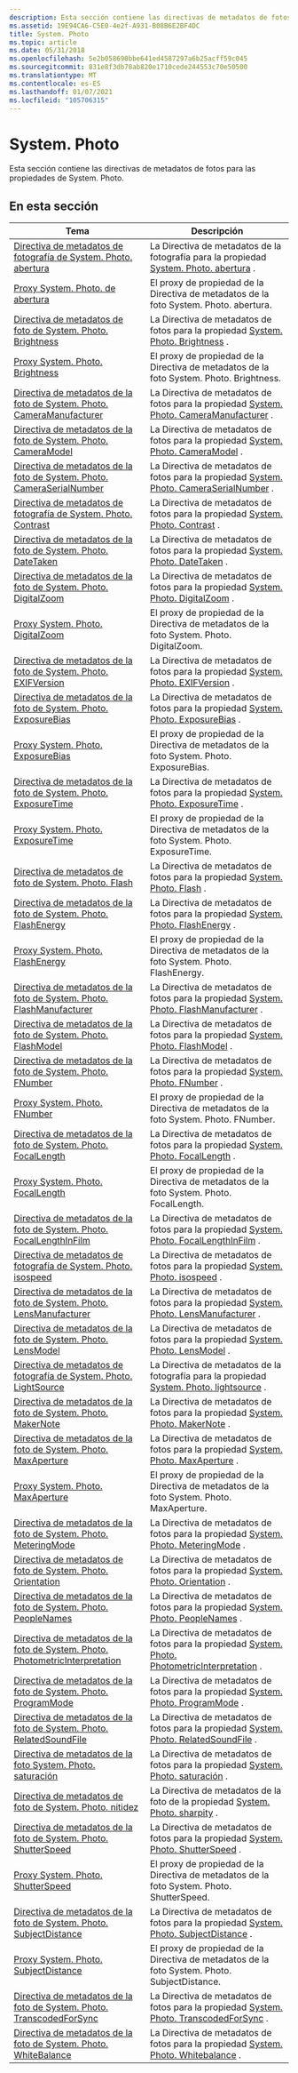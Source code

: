 ```yaml
---
description: Esta sección contiene las directivas de metadatos de fotos para las propiedades de System. Photo.
ms.assetid: 19E94CA6-C5E0-4e2f-A931-B08B6E2BF4DC
title: System. Photo
ms.topic: article
ms.date: 05/31/2018
ms.openlocfilehash: 5e2b058690bbe641ed4587297a6b25acff59c045
ms.sourcegitcommit: 831e8f3db78ab820e1710cede244553c70e50500
ms.translationtype: MT
ms.contentlocale: es-ES
ms.lasthandoff: 01/07/2021
ms.locfileid: "105706315"
---
```

# <a name="systemphoto"></a>System. Photo

Esta sección contiene las directivas de metadatos de fotos para las propiedades de System. Photo.

## <a name="in-this-section"></a>En esta sección



| Tema                                                                                                                                | Descripción                                                                                                                                                   |
|--------------------------------------------------------------------------------------------------------------------------------------|---------------------------------------------------------------------------------------------------------------------------------------------------------------|
| [Directiva de metadatos de fotografía de System. Photo. abertura](-wic-photoprop-system-photo-aperture.md)<br/>                                   | La Directiva de metadatos de la fotografía para la propiedad [System. Photo. abertura](../properties/props-system-photo-aperture.md) .<br/>                  |
| [Proxy System. Photo. de abertura](-wic-photoprop-system-photo-aperture-proxy.md)<br/>                                             | El proxy de propiedad de la Directiva de metadatos de la foto System. Photo. abertura.<br/>                                                                            |
| [Directiva de metadatos de foto de System. Photo. Brightness](-wic-photoprop-system-photo-brightness.md)<br/>                               | La Directiva de metadatos de fotos para la propiedad [System. Photo. Brightness](../properties/props-system-photo-aperture.md) .<br/>                |
| [Proxy System. Photo. Brightness](-wic-photoprop-system-photo-brightness-proxy.md)<br/>                                         | El proxy de propiedad de la Directiva de metadatos de la foto System. Photo. Brightness.<br/>                                                                          |
| [Directiva de metadatos de la foto de System. Photo. CameraManufacturer](-wic-photoprop-system-photo-cameramanufacturer.md)<br/>               | La Directiva de metadatos de fotos para la propiedad [System. Photo. CameraManufacturer](../properties/props-system-photo-cameramanufacturer.md) .<br/>        |
| [Directiva de metadatos de la foto de System. Photo. CameraModel](-wic-photoprop-system-photo-cameramodel.md)<br/>                             | La Directiva de metadatos de fotos para la propiedad [System. Photo. CameraModel](../properties/props-system-photo-cameramodel.md) .<br/>               |
| [Directiva de metadatos de la foto de System. Photo. CameraSerialNumber](-wic-photoprop-system-photo-cameraserialnumber.md)<br/>               | La Directiva de metadatos de fotos para la propiedad [System. Photo. CameraSerialNumber](../properties/props-system-photo-cameraserialnumber.md) .<br/>        |
| [Directiva de metadatos de fotografía de System. Photo. Contrast](-wic-photoprop-system-photo-contrast.md)<br/>                                   | La Directiva de metadatos de fotos para la propiedad [System. Photo. Contrast](../properties/props-system-photo-contrast.md) .<br/>                  |
| [Directiva de metadatos de la foto de System. Photo. DateTaken](-wic-photoprop-system-photo-datetaken.md)<br/>                                 | La Directiva de metadatos de fotos para la propiedad [System. Photo. DateTaken](../properties/props-system-photo-datetaken.md) .<br/>                 |
| [Directiva de metadatos de la foto de System. Photo. DigitalZoom](-wic-photoprop-system-photo-digitalzoom.md)<br/>                             | La Directiva de metadatos de fotos para la propiedad [System. Photo. DigitalZoom](../properties/props-system-photo-digitalzoom.md) .<br/>               |
| [Proxy System. Photo. DigitalZoom](-wic-photoprop-system-photo-digitalzoom-proxy.md)<br/>                                       | El proxy de propiedad de la Directiva de metadatos de la foto System. Photo. DigitalZoom.<br/>                                                                         |
| [Directiva de metadatos de la foto de System. Photo. EXIFVersion](-wic-photoprop-system-photo-exifversion.md)<br/>                             | La Directiva de metadatos de fotos para la propiedad [System. Photo. EXIFVersion](../properties/props-system-photo-exifversion.md) .<br/>               |
| [Directiva de metadatos de la foto de System. Photo. ExposureBias](-wic-photoprop-system-photo-exposurebias.md)<br/>                           | La Directiva de metadatos de fotos para la propiedad [System. Photo. ExposureBias](../properties/props-system-photo-exposurebias.md) .<br/>              |
| [Proxy System. Photo. ExposureBias](-wic-photoprop-system-photo-exposurebias-proxy.md)<br/>                                     | El proxy de propiedad de la Directiva de metadatos de la foto System. Photo. ExposureBias.<br/>                                                                        |
| [Directiva de metadatos de la foto de System. Photo. ExposureTime](-wic-photoprop-system-photo-exposuretime.md)<br/>                           | La Directiva de metadatos de fotos para la propiedad [System. Photo. ExposureTime](../properties/props-system-photo-exposuretime.md) .<br/>              |
| [Proxy System. Photo. ExposureTime](-wic-photoprop-system-photo-exposuretime-proxy.md)<br/>                                     | El proxy de propiedad de la Directiva de metadatos de la foto System. Photo. ExposureTime.<br/>                                                                        |
| [Directiva de metadatos de foto de System. Photo. Flash](-wic-photoprop-system-photo-flash.md)<br/>                                         | La Directiva de metadatos de fotos para la propiedad [System. Photo. Flash](../properties/props-system-photo-exposuretime.md) .<br/>                     |
| [Directiva de metadatos de la foto de System. Photo. FlashEnergy](-wic-photoprop-system-photo-flashenergy.md)<br/>                             | La Directiva de metadatos de fotos para la propiedad [System. Photo. FlashEnergy](../properties/props-system-photo-flashenergy.md) .<br/>               |
| [Proxy System. Photo. FlashEnergy](-wic-photoprop-system-photo-flashenergy-proxy.md)<br/>                                       | El proxy de propiedad de la Directiva de metadatos de la foto System. Photo. FlashEnergy.<br/>                                                                         |
| [Directiva de metadatos de la foto de System. Photo. FlashManufacturer](-wic-photoprop-system-photo-flashmanufacturer.md)<br/>                 | La Directiva de metadatos de fotos para la propiedad [System. Photo. FlashManufacturer](../properties/props-system-photo-flashmanufacturer.md) .<br/>         |
| [Directiva de metadatos de la foto de System. Photo. FlashModel](-wic-photoprop-system-photo-flashmodel.md)<br/>                               | La Directiva de metadatos de fotos para la propiedad [System. Photo. FlashModel](../properties/props-system-photo-flashmodel.md) .<br/>                |
| [Directiva de metadatos de la foto de System. Photo. FNumber](-wic-photoprop-system-photo-fnumber.md)<br/>                                     | La Directiva de metadatos de fotos para la propiedad [System. Photo. FNumber](../properties/props-system-photo-fnumber.md) .<br/>                   |
| [Proxy System. Photo. FNumber](-wic-photoprop-system-photo-fnumber-proxy.md)<br/>                                               | El proxy de propiedad de la Directiva de metadatos de la foto System. Photo. FNumber.<br/>                                                                             |
| [Directiva de metadatos de la foto de System. Photo. FocalLength](-wic-photoprop-system-photo-focallength.md)<br/>                             | La Directiva de metadatos de fotos para la propiedad [System. Photo. FocalLength](../properties/props-system-photo-focallength.md) .<br/>               |
| [Proxy System. Photo. FocalLength](-wic-photoprop-system-photo-focallength-proxy.md)<br/>                                       | El proxy de propiedad de la Directiva de metadatos de la foto System. Photo. FocalLength.<br/>                                                                         |
| [Directiva de metadatos de la foto de System. Photo. FocalLengthInFilm](-wic-photoprop-system-photo-focallengthinfilm.md)<br/>                 | La Directiva de metadatos de fotos para la propiedad [System. Photo. FocalLengthInFilm](../properties/props-system-photo-focallengthinfilm.md) .<br/>         |
| [Directiva de metadatos de fotografía de System. Photo. isospeed](-wic-photoprop-system-photo-isospeed.md)<br/>                                   | La Directiva de metadatos de fotos para la propiedad [System. Photo. isospeed](../properties/props-system-photo-focallengthinfilm.md) .<br/>                  |
| [Directiva de metadatos de la foto de System. Photo. LensManufacturer](-wic-photoprop-system-photo-lensmanufacturer.md)<br/>                   | La Directiva de metadatos de fotos para la propiedad [System. Photo. LensManufacturer](../properties/props-system-photo-lensmanufacturer.md) .<br/>          |
| [Directiva de metadatos de la foto de System. Photo. LensModel](-wic-photoprop-system-photo-lensmodel.md)<br/>                                 | La Directiva de metadatos de fotos para la propiedad [System. Photo. LensModel](../properties/props-system-photo-lensmodel.md) .<br/>                 |
| [Directiva de metadatos de fotografía de System. Photo. LightSource](-wic-photoprop-system-photo-lightsource.md)<br/>                             | La Directiva de metadatos de la fotografía para la propiedad [System. Photo. lightsource](../properties/props-system-photo-lightsource.md) .<br/>               |
| [Directiva de metadatos de la foto de System. Photo. MakerNote](-wic-photoprop-system-photo-makernote.md)<br/>                                 | La Directiva de metadatos de fotos para la propiedad [System. Photo. MakerNote](../properties/props-system-photo-makernote.md) .<br/>                 |
| [Directiva de metadatos de la foto de System. Photo. MaxAperture](-wic-photoprop-system-photo-maxaperture.md)<br/>                             | La Directiva de metadatos de fotos para la propiedad [System. Photo. MaxAperture](../properties/props-system-photo-maxaperture.md) .<br/>               |
| [Proxy System. Photo. MaxAperture](-wic-photoprop-system-photo-maxaperture-proxy.md)<br/>                                       | El proxy de propiedad de la Directiva de metadatos de la foto System. Photo. MaxAperture.<br/>                                                                         |
| [Directiva de metadatos de la foto de System. Photo. MeteringMode](-wic-photoprop-system-photo-meteringmode.md)<br/>                           | La Directiva de metadatos de fotos para la propiedad [System. Photo. MeteringMode](../properties/props-system-photo-meteringmode.md) .<br/>              |
| [Directiva de metadatos de foto de System. Photo. Orientation](-wic-photoprop-system-photo-orientation.md)<br/>                             | La Directiva de metadatos de fotos para la propiedad [System. Photo. Orientation](../properties/props-system-photo-meteringmode.md) .<br/>               |
| [Directiva de metadatos de la foto de System. Photo. PeopleNames](-wic-photoprop-system-photo-peoplenames.md)<br/>                             | La Directiva de metadatos de fotos para la propiedad [System. Photo. PeopleNames](../properties/props-system-photo-peoplenames.md) .<br/>               |
| [Directiva de metadatos de la foto de System. Photo. PhotometricInterpretation](-wic-photoprop-system-photo-photometricinterpretation.md)<br/> | La Directiva de metadatos de fotos para la propiedad [System. Photo. PhotometricInterpretation](../properties/props-system-photo-photometricinterpretation.md) .<br/> |
| [Directiva de metadatos de la foto de System. Photo. ProgramMode](-wic-photoprop-system-photo-programmode.md)<br/>                             | La Directiva de metadatos de fotos para la propiedad [System. Photo. ProgramMode](../properties/props-system-photo-programmode.md) .<br/>               |
| [Directiva de metadatos de la foto de System. Photo. RelatedSoundFile](-wic-photoprop-system-photo-relatedsoundfile.md)<br/>                   | La Directiva de metadatos de fotos para la propiedad [System. Photo. RelatedSoundFile](../properties/props-system-photo-relatedsoundfile.md) .<br/>          |
| [Directiva de metadatos de la foto System. Photo. saturación](-wic-photoprop-system-photo-saturation.md)<br/>                               | La Directiva de metadatos de fotos para la propiedad [System. Photo. saturación](../properties/props-system-photo-saturation.md) .<br/>                |
| [Directiva de metadatos de foto de System. Photo. nitidez](-wic-photoprop-system-photo-sharpness.md)<br/>                                 | La Directiva de metadatos de la foto de la propiedad [System. Photo. sharpity](../properties/props-system-photo-sharpness.md) .<br/>                 |
| [Directiva de metadatos de la foto de System. Photo. ShutterSpeed](-wic-photoprop-system-photo-shutterspeed.md)<br/>                           | La Directiva de metadatos de fotos para la propiedad [System. Photo. ShutterSpeed](../properties/props-system-photo-shutterspeed.md) .<br/>              |
| [Proxy System. Photo. ShutterSpeed](-wic-photoprop-system-photo-shutterspeed-proxy.md)<br/>                                     | El proxy de propiedad de la Directiva de metadatos de la foto System. Photo. ShutterSpeed.<br/>                                                                        |
| [Directiva de metadatos de la foto de System. Photo. SubjectDistance](-wic-photoprop-system-photo-subjectdistance.md)<br/>                     | La Directiva de metadatos de fotos para la propiedad [System. Photo. SubjectDistance](../properties/props-system-photo-subjectdistance.md) .<br/>           |
| [Proxy System. Photo. SubjectDistance](-wic-photoprop-system-photo-subjectdistance-proxy.md)<br/>                               | El proxy de propiedad de la Directiva de metadatos de la foto System. Photo. SubjectDistance.<br/>                                                                     |
| [Directiva de metadatos de la foto de System. Photo. TranscodedForSync](-wic-photoprop-system-photo-transcodedforsync.md)<br/>                 | La Directiva de metadatos de fotos para la propiedad [System. Photo. TranscodedForSync](../properties/props-system-photo-transcodedforsync.md) .<br/>         |
| [Directiva de metadatos de la foto de System. Photo. WhiteBalance](-wic-photoprop-system-photo-whitebalance.md)<br/>                           | La Directiva de metadatos de fotos para la propiedad [System. Photo. Whitebalance](../properties/props-system-photo-whitebalance.md) .<br/>              |



 

 

 
